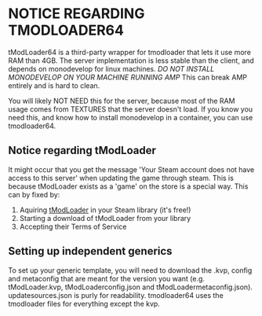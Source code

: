 
# NOTICE REGARDING TMODLOADER64

tModLoader64 is a third-party wrapper for tmodloader that lets it use more RAM than 4GB.
The server implementation is less stable than the client, and depends on monodevelop for linux machines.
*DO NOT INSTALL MONODEVELOP ON YOUR MACHINE RUNNING AMP*
This can break AMP entirely and is hard to clean.

You will likely NOT NEED this for the server, because most of the RAM usage comes from TEXTURES that the server doesn't load.
If you know you need this, and know how to install monodevelop in a container, you can use tmodloader64.

## Notice regarding tModLoader

It might occur that you get the message 'Your Steam account does not have access to this server' when updating the game through steam. This is because tModLoader exists as a 'game' on the store is a special way.  This can by fixed by:

1. Aquiring [tModLoader](https://store.steampowered.com/app/1281930/tModLoader/) in your Steam library (it's free!)
2. Starting a download of tModLoader from your library
3. Accepting their Terms of Service

## Setting up independent generics

To set up your generic template, you will need to download the .kvp, config and metaconfig that are meant for the version you want (e.g. tModLoader.kvp, tModLoaderconfig.json and tModLoadermetaconfig.json).
updatesources.json is purly for readability.
tmodloader64 uses the tmodloader files for everything except the kvp.
